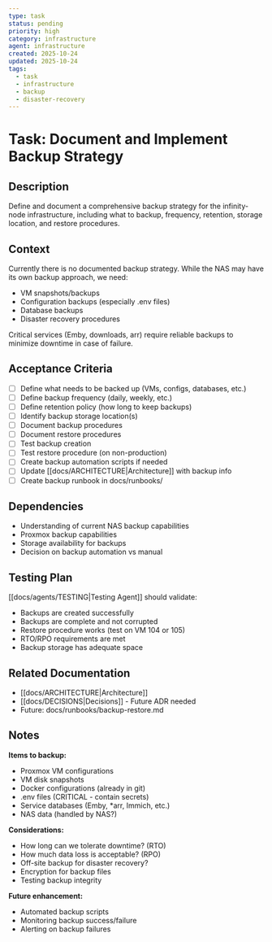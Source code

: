 ```yaml
---
type: task
status: pending
priority: high
category: infrastructure
agent: infrastructure
created: 2025-10-24
updated: 2025-10-24
tags:
  - task
  - infrastructure
  - backup
  - disaster-recovery
---
```


# Task: Document and Implement Backup Strategy

## Description

Define and document a comprehensive backup strategy for the infinity-node infrastructure, including what to backup, frequency, retention, storage location, and restore procedures.

## Context

Currently there is no documented backup strategy. While the NAS may have its own backup approach, we need:
- VM snapshots/backups
- Configuration backups (especially .env files)
- Database backups
- Disaster recovery procedures

Critical services (Emby, downloads, arr) require reliable backups to minimize downtime in case of failure.

## Acceptance Criteria

- [ ] Define what needs to be backed up (VMs, configs, databases, etc.)
- [ ] Define backup frequency (daily, weekly, etc.)
- [ ] Define retention policy (how long to keep backups)
- [ ] Identify backup storage location(s)
- [ ] Document backup procedures
- [ ] Document restore procedures
- [ ] Test backup creation
- [ ] Test restore procedure (on non-production)
- [ ] Create backup automation scripts if needed
- [ ] Update [[docs/ARCHITECTURE|Architecture]] with backup info
- [ ] Create backup runbook in docs/runbooks/

## Dependencies

- Understanding of current NAS backup capabilities
- Proxmox backup capabilities
- Storage availability for backups
- Decision on backup automation vs manual

## Testing Plan

[[docs/agents/TESTING|Testing Agent]] should validate:
- Backups are created successfully
- Backups are complete and not corrupted
- Restore procedure works (test on VM 104 or 105)
- RTO/RPO requirements are met
- Backup storage has adequate space

## Related Documentation

- [[docs/ARCHITECTURE|Architecture]]
- [[docs/DECISIONS|Decisions]] - Future ADR needed
- Future: docs/runbooks/backup-restore.md

## Notes

**Items to backup:**
- Proxmox VM configurations
- VM disk snapshots
- Docker configurations (already in git)
- .env files (CRITICAL - contain secrets)
- Service databases (Emby, *arr, Immich, etc.)
- NAS data (handled by NAS?)

**Considerations:**
- How long can we tolerate downtime? (RTO)
- How much data loss is acceptable? (RPO)
- Off-site backup for disaster recovery?
- Encryption for backup files
- Testing backup integrity

**Future enhancement:**
- Automated backup scripts
- Monitoring backup success/failure
- Alerting on backup failures
